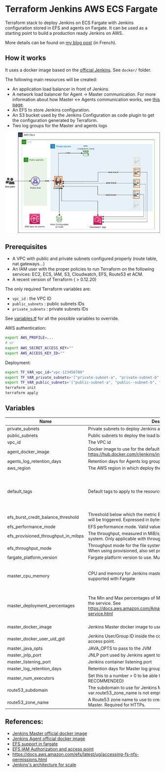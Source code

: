 # Terraform Jenkins AWS ECS Fargate

Terraform stack to deploy Jenkins on ECS Fargate with Jenkins configuration stored in EFS and agents on Fargate. It can
be used as a starting point to build a production ready Jenkins on AWS.

More details can be found on [my blog post](https://blog.haidara.io/post/jenkins-aws-fargate/) (in French).

## How it works

It uses a docker image based on the [official Jenkins](https://github.com/jenkinsci/docker). See `docker/` folder.

The following main resources will be created:

- An application load balancer in front of Jenkins.
- A network load balancer for Agent -> Master communication. For more information about how Master <-> Agents
  communication works, see [this page](https://wiki.jenkins.io/display/JENKINS/Distributed+builds).
- An EFS to store Jenkins configuration.
- An S3 bucket used by the Jenkins Configuration as code plugin to get the configuration generated by Terraform.
- Two log groups for the Master and agents logs

![Architecture](./doc/architecture.png)

## Prerequisites

- A VPC with public and private subnets configured properly (route table, nat gateways...)
- An IAM user with the proper policies to run Terraform on the following services: EC2, ECS, IAM, S3, Cloudwatch, EFS,
  Route53 et ACM.
- A recent version of Terraform ( > 0.12.20)

The only required Terraform variables are:

- `vpc_id` : the VPC ID
- `public_subnets` : public subnets IDs
- `private_subnets` : private subnets IDs

See [variables.tf](./variables.tf) for all the possible variables to override.

AWS authentication:
```bash
export AWS_PROFILE=...
# or
export AWS_SECRET_ACCESS_KEY=""
export AWS_ACCESS_KEY_ID=""
```

Deployment:
```bash
export TF_VAR_vpc_id="vpc-123456789"
export TF_VAR_private_subnets='["private-subnet-a", "private-subnet-b", "private-subnet-c"]'
export TF_VAR_public_subnets='["public-subnet-a", "public--subnet-b", "public-subnet-c"]'
terraform init
terraform apply
```

## Variables

| Name | Description | Type | Default | Required |
|------|-------------|------|---------|:--------:|
| private\_subnets | Private subnets to deploy Jenkins and the internal NLB | `set(string)` | n/a | yes |
| public\_subnets | Public subnets to deploy the load balancer | `set(string)` | n/a | yes |
| vpc\_id | The VPC id | `string` | n/a | yes |
| agent\_docker\_image | Docker image to use for the default agent. See: https://hub.docker.com/r/jenkins/inbound-agent/ | `string` | `"elmhaidara/jenkins-alpine-agent-aws:latest"` | no |
| agents\_log\_retention\_days | Retention days for Agents log group | `number` | `5` | no |
| aws\_region | The AWS region in which deploy the resources | `string` | `"eu-west-1"` | no |
| default\_tags | Default tags to apply to the resources | `map(string)` | <pre>{<br>  "Application": "Jenkins",<br>  "Environment": "test",<br>  "Terraform": "True"<br>}</pre> | no |
| efs\_burst\_credit\_balance\_threshold | Threshold below which the metric BurstCreditBalance associated alarm will be triggered. Expressed in bytes | `number` | `1154487209164` | no |
| efs\_performance\_mode | EFS performance mode. Valid values: generalPurpose or maxIO | `string` | `"generalPurpose"` | no |
| efs\_provisioned\_throughput\_in\_mibps | The throughput, measured in MiB/s, that you want to provision for the file system. Only applicable with throughput\_mode set to provisioned. | `number` | `null` | no |
| efs\_throughput\_mode | Throughput mode for the file system. Valid values: bursting, provisioned. When using provisioned, also set provisioned\_throughput\_in\_mibps | `string` | `"bursting"` | no |
| fargate\_platform\_version | Fargate platform version to use. Must be >= 1.4.0 to be able to use Fargate | `string` | `"1.4.0"` | no |
| master\_cpu\_memory | CPU and memory for Jenkins master. Note that all combinations are not supported with Fargate | <pre>object({<br>    memory = number<br>    cpu    = number<br>  })</pre> | <pre>{<br>  "cpu": 1024,<br>  "memory": 2048<br>}</pre> | no |
| master\_deployment\_percentages | The Min and Max percentages of Master instance to keep when updating the service. See https://docs.aws.amazon.com/AmazonECS/latest/developerguide/update-service.html | <pre>object({<br>    min = number<br>    max = number<br>  })</pre> | <pre>{<br>  "max": 100,<br>  "min": 0<br>}</pre> | no |
| master\_docker\_image | Jenkins Master docker image to use | `string` | `"elmhaidara/jenkins-aws-fargate:latest"` | no |
| master\_docker\_user\_uid\_gid | Jenkins User/Group ID inside the container. One should consider using access point. | `number` | `0` | no |
| master\_java\_opts | JAVA\_OPTS to pass to the JVM | `string` | `""` | no |
| master\_jnlp\_port | JNLP port used by Jenkins agent to communicate with the master | `number` | `50000` | no |
| master\_listening\_port | Jenkins container listening port | `number` | `8080` | no |
| master\_log\_retention\_days | Retention days for Master log group | `number` | `14` | no |
| master\_num\_executors | Set this to a number > 0 to be able to build on master (NOT RECOMMENDED) | `number` | `0` | no |
| route53\_subdomain | The subdomain to use for Jenkins Master. Used when var.route53\_zone\_name is not empty | `string` | `"jenkins"` | no |
| route53\_zone\_name | A Route53 zone name to use to create a DNS record for the Jenkins Master. Required for HTTPs. | `string` | `""` | no |

## References:

- [Jenkins Master official docker image](https://github.com/jenkinsci/docker)
- [Jenkins Agent official docker image](https://github.com/jenkinsci/docker-inbound-agent)
- [EFS support in fargate](https://aws.amazon.com/blogs/aws/amazon-ecs-supports-efs/)
- [EFS IAM Authorization and access point](https://aws.amazon.com/blogs/aws/new-for-amazon-efs-iam-authorization-and-access-points/)
- https://docs.aws.amazon.com/efs/latest/ug/accessing-fs-nfs-permissions.html
- [Jenkins's architecture for scale](https://www.jenkins.io/doc/book/architecting-for-scale/#distributed-builds-architecture)
